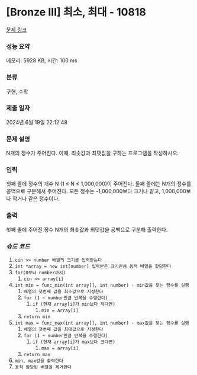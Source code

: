 # [Bronze III] 최소, 최대 - 10818 

[문제 링크](https://www.acmicpc.net/problem/10818) 

### 성능 요약

메모리: 5928 KB, 시간: 100 ms

### 분류

구현, 수학

### 제출 일자

2024년 6월 19일 22:12:48

### 문제 설명

<p>N개의 정수가 주어진다. 이때, 최솟값과 최댓값을 구하는 프로그램을 작성하시오.</p>

### 입력 

 <p>첫째 줄에 정수의 개수 N (1 ≤ N ≤ 1,000,000)이 주어진다. 둘째 줄에는 N개의 정수를 공백으로 구분해서 주어진다. 모든 정수는 -1,000,000보다 크거나 같고, 1,000,000보다 작거나 같은 정수이다.</p>

### 출력 

 <p>첫째 줄에 주어진 정수 N개의 최솟값과 최댓값을 공백으로 구분해 출력한다.</p>

### ***슈도 코드***
1. `cin >> number 배열의 크기를 입력받는다`
2. `int *array = new int[number] 입력받은 크기만큼 동적 배열을 할당한다`
3. `for(0부터 number까지)`
	1. `cin >> array[i]`
4. `int min = func_min(int array[], int number) - min값을 찾는 함수를 실행`
	1. `배열의 첫번째 값을 최소값으로 지정한다`
	2. `for (1 ~ number만큼 반복을 수행한다)`
		1. `if (현재 array[i]가 min보다 작다면)`
			1. `min = array[i]`
	3. `return min`
5. `int max = func_max(int array[], int number) - max값을 찾는 함수를 실행`
	1. `배열의 첫번째 값을 최대값으로 지정한다`
	2. `for (1 ~ number만큼 반복을 수행한다)`
		1. `if (현재 array[i]가 max보다 크다면)`
			1. `max = array[i]`
	3. `return max`
6. `min, max값을 출력한다`
7. `동적 할당된 배열을 제거한다`
